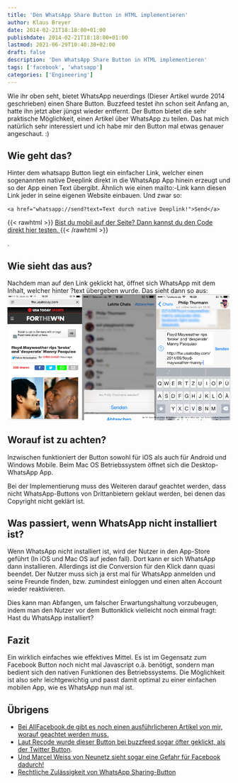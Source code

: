 ```yaml
---
title: 'Den WhatsApp Share Button in HTML implementieren'
author: Klaus Breyer
date: 2014-02-21T18:18:00+01:00
publishdate: 2014-02-21T18:18:00+01:00
lastmod: 2021-06-29T10:40:30+02:00
draft: false
description: 'Den WhatsApp Share Button in HTML implementieren'
tags: ['facebook', 'whatsapp']
categories: ['Engineering']
---
```




Wie ihr oben seht, bietet WhatsApp neuerdings (Dieser Artikel wurde 2014 geschrieben) einen Share Button. Buzzfeed testet ihn schon seit Anfang an, hatte ihn jetzt aber jüngst wieder entfernt. Der Button bietet die sehr praktische Möglichkeit, einen Artikel über WhatsApp zu teilen. Das hat mich natürlich sehr interessiert und ich habe mir den Button mal etwas genauer angeschaut. :)
  ## Wie geht das?
Hinter dem whatsapp Button liegt ein einfacher Link, welcher einen sogenannten native Deeplink direkt in die WhatsApp App hinein erzeugt und so der App einen Text übergibt. Ähnlich wie einen mailto:-Link kann diesen Link jeder in seine eigenen Website einbauen. Und zwar so:

```
<a href="whatsapp://send?text=Text durch native Deeplink!">Send</a>
```
{{< rawhtml >}}
  <a href="whatsapp://send?text=Text durch native Deeplink">
    Bist du mobil auf der Seite? Dann kannst du den Code direkt hier testen.
  </a>
{{< /rawhtml >}}

.

## Wie sieht das aus?
Nachdem man auf den Link geklickt hat, öffnet sich WhatsApp mit dem Inhalt, welcher hinter ?text übergeben wurde. Das sieht dann so aus:
![](2014-09-29-buddybrand-WhatsUp-WhatsApp-.png)
## Worauf ist zu achten?
Inzwischen funktioniert der Button sowohl für iOS als auch für Android und Windows Mobile. Beim Mac OS Betriebssystem öffnet sich die Desktop-WhatsApp App.

Bei der Implementierung muss des Weiteren darauf geachtet werden, dass nicht WhatsApp-Buttons von Drittanbietern geklaut werden, bei denen das Copyright nicht geklärt ist.
  ## Was passiert, wenn WhatsApp nicht installiert ist?
Wenn WhatsApp nicht installiert ist, wird der Nutzer in den App-Store geführt (In iOS und Mac OS auf jeden fall). Dort kann er sich WhatsApp dann installieren. Allerdings ist die Conversion für den Klick dann quasi beendet. Der Nutzer muss sich ja erst mal für WhatsApp anmelden und seine Freunde finden, bzw. zumindest einloggen und einen alten Account wieder reaktivieren.

Dies kann man Abfangen, um falscher Erwartungshaltung vorzubeugen, indem man den Nutzer vor dem Buttonklick vielleicht noch einmal fragt: Hast du WhatsApp installiert?
  ## Fazit
Ein wirklich einfaches wie effektives Mittel. Es ist im Gegensatz zum Facebook Button noch nicht mal Javascript o.ä. benötigt, sondern man bedient sich den nativen Funktionen des Betriebssystems. Die Möglichkeit ist also sehr leichtgewichtig und passt damit optimal zu einer einfachen mobilen App, wie es WhatsApp nun mal ist.
  ## Übrigens
- [Bei AllFacebook.de gibt es noch einen ausführlicheren Artikel von mir, worauf geachtet werden muss.](http://allfacebook.de/features/was-der-whatsapp-share-button-kann-und-worauf-geachtet-werden-muss)
- [Laut Recode wurde dieser Button bei buzzfeed sogar öfter geklickt, als der Twitter Button](http://recode.net/2014/02/20/before-facebook-deal-whatsapp-was-helping-buzzfeed-and-shazam-go-viral-with-new-platform-tools/).
- [Und Marcel Weiss von Neunetz sieht sogar eine Gefahr für Facebook dadurch!](http://www.neunetz.com/2014/02/20/buzzfeed-sieht-mehr-aktivitat-bei-whatsapps-share-button-fur-apps-als-beim-twitter-button/)
- [Rechtliche Zulässigkeit von WhatsApp Sharing-Button](http://www.it-recht-kanzlei.de/whatsapp-sharing-button-direktmarketing.html)
